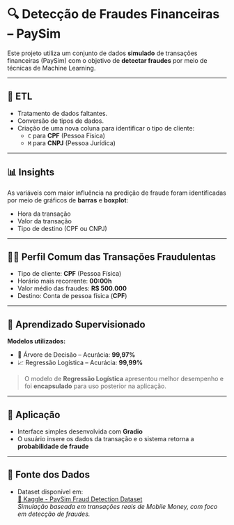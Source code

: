 # 🔍 Detecção de Fraudes Financeiras – PaySim

Este projeto utiliza um conjunto de dados **simulado** de transações financeiras (PaySim) com o objetivo de **detectar fraudes** por meio de técnicas de Machine Learning.

---

## 🧪 ETL

- Tratamento de dados faltantes.
- Conversão de tipos de dados.
- Criação de uma nova coluna para identificar o tipo de cliente:
  - `C` para **CPF** (Pessoa Física)
  - `M` para **CNPJ** (Pessoa Jurídica)

---

## 📊 Insights 

As variáveis com maior influência na predição de fraude foram identificadas por meio de gráficos de **barras** e **boxplot**:

- Hora da transação
- Valor da transação
- Tipo de destino (CPF ou CNPJ)

---

## 🕵️‍♂️ Perfil Comum das Transações Fraudulentas

- Tipo de cliente: **CPF** (Pessoa Física)
- Horário mais recorrente: **00:00h**
- Valor médio das fraudes: **R$ 500.000**
- Destino: Conta de pessoa física (**CPF**)

---

## 🤖 Aprendizado Supervisionado

**Modelos utilizados:**

- 🌳 Árvore de Decisão – Acurácia: **99,97%**
- 📈 Regressão Logística – Acurácia: **99,99%**

> O modelo de **Regressão Logística** apresentou melhor desempenho e foi **encapsulado** para uso posterior na aplicação.

---

## 🚀 Aplicação

- Interface simples desenvolvida com **Gradio**
- O usuário insere os dados da transação e o sistema retorna a **probabilidade de fraude**

---

## 📂 Fonte dos Dados

- Dataset disponível em:  
  [🔗 Kaggle - PaySim Fraud Detection Dataset](https://www.kaggle.com/datasets/ealaxi/paysim1/data)  
  *Simulação baseada em transações reais de Mobile Money, com foco em detecção de fraudes.*
